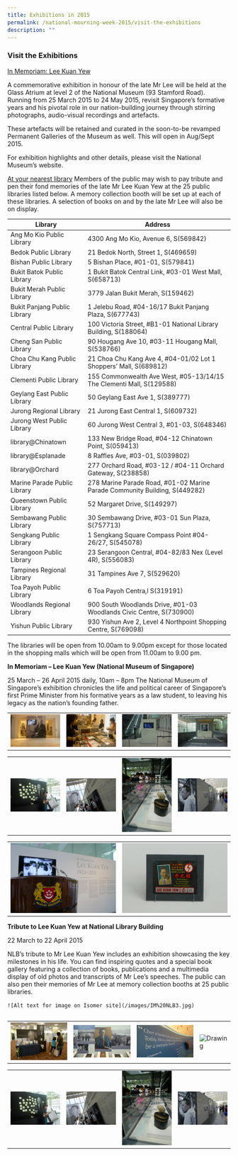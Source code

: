 ```yaml
---
title: Exhibitions in 2015
permalink: /national-mourning-week-2015/visit-the-exhibitions
description: ""
---
```

### Visit the Exhibitions

<u>In Memoriam: Lee Kuan Yew</u>

A commemorative exhibition in honour of the late Mr Lee will be held at the Glass Atrium at level 2 of the National Museum (93 Stamford Road). Running from 25 March 2015 to 24 May 2015, revisit Singapore’s formative years and his pivotal role in our nation-building journey through stirring photographs, audio-visual recordings and artefacts.

These artefacts will be retained and curated in the soon-to-be revamped Permanent Galleries of the Museum as well. This will open in Aug/Sept 2015.

For exhibition highlights and other details, please visit the National Museum’s website.

<u>At your nearest library</u>
Members of the public may wish to pay tribute and pen their fond memories of the late Mr Lee Kuan Yew at the 25 public libraries listed below. A memory collection booth will be set up at each of these libraries. A selection of books on and by the late Mr Lee will also be on display.


| **Library**      | **Address** |
| ----------- | ----------- |
| Ang Mo Kio Public Library      | 4300 Ang Mo Kio, Avenue 6, S(569842)       |
| Bedok Public Library   | 	21 Bedok North, Street 1, S(469659)        |
| Bishan Public Library      | 5 Bishan Place, #01-01, S(579841)       |
| Bukit Batok Public Library   | 1 Bukit Batok Central Link, #03-01 West Mall, S(658713)        |
| Bukit Merah Public Library      | 3779 Jalan Bukit Merah, S(159462)       |
| Bukit Panjang Public Library   | 1 Jelebu Road, #04-16/17 Bukit Panjang Plaza, S(677743)        |
| Central Public Library     | 100 Victoria Street, #B1-01 National Library Building, S(188064)       |
| Cheng San Public Library   | 90 Hougang Ave 10, #03-11 Hougang Mall, S(538766)        |
| Choa Chu Kang Public Library      | 21 Choa Chu Kang Ave 4, #04-01/02 Lot 1 Shoppers’ Mall, S(689812)       |
| Clementi Public Library   | 155 Commonwealth Ave West, #05-13/14/15 The Clementi Mall, S(129588)        |
| Geylang East Public Library      | 50 Geylang East Ave 1, S(389777)       |
| Jurong Regional Library   | 21 Jurong East Central 1, S(609732)        |
| Jurong West Public Library   | 	60 Jurong West Central 3, #01-03, S(648346)        |
| library@Chinatown      | 133 New Bridge Road, #04-12 Chinatown Point, S(059413)       |
| library@Esplanade   | 8 Raffles Ave, #03-01, S(039802)        |
| library@Orchard      | 277 Orchard Road, #03-12 / #04-11 Orchard Gateway, S(238858)       |
| Marine Parade Public Library   | 278 Marine Parade Road, #01-02 Marine Parade Community Building, S(449282)        |
| Queenstown Public Library      | 52 Margaret Drive, S(149297)       |
| Sembawang Public Library   | 30 Sembawang Drive, #03-01 Sun Plaza, S(757713)        |
| Sengkang Public Library      | 1 Sengkang Square Compass Point #04-26/27, S(545078)       |
| Serangoon Public Library   | 23 Serangoon Central, #04-82/83 Nex (Level 4R), S(556083)        |
| Tampines Regional Library   | 31 Tampines Ave 7, S(529620)        |
| Toa Payoh Public Library      | 	6 Toa Payoh Centra,l S(319191)       |
| Woodlands Regional Library   | 900 South Woodlands Drive, #01-03 Woodlands Civic Centre, S(730900)        |
| Yishun Public Library      | 930 Yishun Ave 2, Level 4 Northpoint Shopping Centre, S(769098) |


The libraries will be open from 10.00am to 9.00pm except for those located in the shopping malls which will be open from 11.00am to 9.00 
pm.

**In Memoriam – Lee Kuan Yew (National Museum of Singapore)**

25 March – 26 April 2015 daily, 10am – 8pm
The National Museum of Singapore’s exhibition chronicles the life and political career of Singapore’s first Prime Minister from his formative years as a law student, to leaving his legacy as the nation’s founding father.


<table><tbody><tr>
<td> <img style="width: 250px;" alt="Drawing" src="/images/In%20memoriam1.jpg"> </td>
<td> <img style="width: 250px;" alt="Drawing" src="/images/In%20memoriam2.jpg"> </td>
<td> <img style="width: 250px;" alt="Drawing" src="/images/In%20memoriam3.jpg"> </td>
<td> <img style="width: 250px;" alt="Drawing" src="/images/In%20memoriam4.jpg"> </td>
</tr></tbody></table>


<table><tbody><tr>
<td> <img style="width: 250px;" alt="Drawing" src="/images/In%20memoriam5.jpg"> </td>
<td> <img style="width: 250px;" alt="Drawing" src="/images/In%20memoriam%206.jpg"> </td>
<td> <img style="width: 250px;" alt="Drawing" src="/images/In%20memoriam%207.jpg"> </td>
<td> <img style="width: 250px;" alt="Drawing" src="/images/In%20memoriam8.jpg"> </td>
</tr></tbody></table>

<table><tbody><tr>
<td> <img style="width: 250px;" alt="Drawing" src="/images/In%20memoriam9.jpg"> </td>
<td> <img style="width: 250px;" alt="Drawing" src="/images/In%20memoriam10.jpg"> </td>
	</tr></tbody></table>


**Tribute to Lee Kuan Yew at National Library Building**

22 March to 22 April 2015

NLB’s tribute to Mr Lee Kuan Yew includes an exhibition showcasing the key milestones in his life. You can find inspiring quotes and a special book gallery featuring a collection of books, publications and a multimedia display of old photos and transcripts of Mr Lee’s speeches. The public can also pen their memories of Mr Lee at memory collection booths at 25 public libraries.
	
	![Alt text for image on Isomer site](/images/IM%20NLB3.jpg)

<table></table><table><tbody><tr>
<td> <img style="width: 250px;" alt="Drawing" src="/images/IM%20NLB1.jpg"> </td>
<td> <img style="width: 250px;" alt="Drawing" src="/images/IM%20NLB2.jpg"> </td>
<td> <img style="width: 250px;" alt="Drawing" src="/images/IM%20NLB3.jpg"> </td>
<td> <img style="width: 250px;" alt="Drawing"> </td>
</tr></tbody></table>


<table><tbody><tr>
<td> <img style="width: 250px;" alt="Drawing" src="/images/In%20memoriam5.jpg"> </td>
<td> <img style="width: 250px;" alt="Drawing" src="/images/In%20memoriam%206.jpg"> </td>
<td> <img style="width: 250px;" alt="Drawing" src="/images/In%20memoriam%207.jpg"> </td>
<td> <img style="width: 250px;" alt="Drawing" src="/images/In%20memoriam8.jpg"> </td>
</tr></tbody></table>